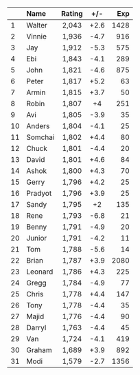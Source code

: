 | |Name|Rating|+/-|Exp|
|-|:---|:----:|:-:|--:|
|1|Walter|2,043|+2.6|1428|
|2|Vinnie|1,936|-4.7|916|
|3|Jay|1,912|-5.3|575|
|4|Ebi|1,843|-4.1|289|
|5|John|1,821|-4.6|875|
|6|Peter|1,817|+5.2|63|
|7|Armin|1,815|+3.7|50|
|8|Robin|1,807|+4|251|
|9|Avi|1,805|-3.9|35|
|10|Anders|1,804|-4.1|25|
|11|Somchai|1,802|+4.4|80|
|12|Chuck|1,801|-4.4|20|
|13|David|1,801|+4.6|84|
|14|Ashok|1,800|+4.3|70|
|15|Gerry|1,796|+4.2|25|
|16|Pradyot|1,796|+3.9|25|
|17|Sandy|1,795|+2|135|
|18|Rene|1,793|-6.8|21|
|19|Benny|1,791|-4.9|20|
|20|Junior|1,791|-4.2|11|
|21|Tom|1,788|-5.6|14|
|22|Brian|1,787|+3.9|2080|
|23|Leonard|1,786|+4.3|225|
|24|Gregg|1,784|-4.9|77|
|25|Chris|1,778|+4.4|147|
|26|Tony|1,778|-4.4|35|
|27|Majid|1,776|-4.4|90|
|28|Darryl|1,763|-4.4|45|
|29|Van|1,724|-4.1|419|
|30|Graham|1,689|+3.9|892|
|31|Modi|1,579|-2.7|1356|

